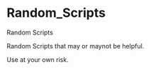 # Random_Scripts
Random Scripts

Random Scripts that may or maynot be helpful.

Use at your own risk.
